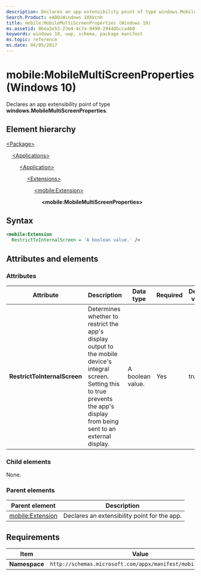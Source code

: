 ```yaml
---
description: Declares an app extensibility point of type windows.MobileMultiScreenProperties.
Search.Product: eADQiWindows 10XVcnh
title: mobile:MobileMultiScreenProperties (Windows 10)
ms.assetid: 86ea3e53-23e4-4c7a-9490-2944dbcca460
keywords: windows 10, uwp, schema, package manifest
ms.topic: reference
ms.date: 04/05/2017
---
```


# mobile:MobileMultiScreenProperties (Windows 10)

Declares an app extensibility point of type **windows.MobileMultiScreenProperties**.

## Element hierarchy

[\<Package\>](element-package.md)

&nbsp;&nbsp;&nbsp;&nbsp;[\<Applications\>](element-applications.md)

&nbsp;&nbsp;&nbsp;&nbsp; &nbsp;&nbsp;&nbsp;&nbsp;[\<Application\>](element-application.md)

&nbsp;&nbsp;&nbsp;&nbsp; &nbsp;&nbsp;&nbsp;&nbsp; &nbsp;&nbsp;&nbsp;&nbsp;[\<Extensions\>](element-extensions.md)

&nbsp;&nbsp;&nbsp;&nbsp; &nbsp;&nbsp;&nbsp;&nbsp; &nbsp;&nbsp;&nbsp;&nbsp; &nbsp;&nbsp;&nbsp;&nbsp;[\<mobile:Extension\>](element-mobile-extension-manual.md)

&nbsp;&nbsp;&nbsp;&nbsp; &nbsp;&nbsp;&nbsp;&nbsp; &nbsp;&nbsp;&nbsp;&nbsp; &nbsp;&nbsp;&nbsp;&nbsp; &nbsp;&nbsp;&nbsp;&nbsp;**\<mobile:MobileMultiScreenProperties\>**

## Syntax

```xml
<mobile:Extension
  RestrictToInternalScreen = 'A boolean value.' />
```

## Attributes and elements

### Attributes

| Attribute | Description | Data type | Required | Default value |
|-|-|-|-|-|
| **RestrictToInternalScreen** | Determines whether to restrict the app's display output to the mobile device's integral screen. Setting this to true prevents the app's display from being sent to an external display. | A boolean value. | Yes | true |

### Child elements

None.

### Parent elements

| Parent element | Description |
|-|-|
| [mobile:Extension](element-mobile-extension-manual.md) | Declares an extensibility point for the app. |

## Requirements

| Item  | Value  |
|--|--|
| **Namespace** | `http://schemas.microsoft.com/appx/manifest/mobile/windows10` |
